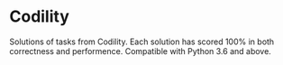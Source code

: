 # Codility
Solutions of tasks from Codility. Each solution has scored 100% in both correctness and performence.
Compatible with Python 3.6 and above.

